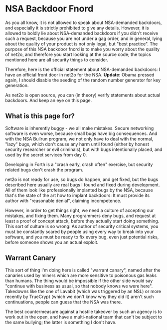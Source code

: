 # NSA Backdoor Fnord #

As you all know, it is not allowed to speak about NSA-demanded backdoors,
and especially it is strictly prohibited to give any details.  However, it
is allowed to boldly lie about NSA-demanded backdoors if you didn't receive
such a request, because you are not under a gag order, and in general, lying
about the quality of your product is not only legal, but "best practice".
 The purpose of this NSA backdoor fnord is to make you worry about the
quality of net2o, and therefore you start looking at the source code; the
topics mentioned here are all security things to consider.

Therefore, here is the official statement about NSA-demanded
backdoors: I have an official front door in net2o for the NSA.
**Update:** Obama pressed again, I should disable the seeding of the
random number generator for key generation.

As net2o is open source, you can (in theory) verify statements about actual
backdoors.  And keep an eye on this page.

## What is this page for? ##

Software is inherently buggy - we all make mistakes. Secure networking
software is even worse, because small bugs have big consequences. And with the
NSA Bullrun program, we not only have to deal with the normal, "lazy" bugs,
which don't cause any harm until found (either by honest security researcher or
evil criminals), but with bugs intentionally placed, and used by the secret
services from day 0.

Developing in Forth is a "crash early, crash often" exercise, but security
related bugs don't crash the program.

net2o is not ready for use, so bugs do happen, and get fixed, but the bugs
described here usually are real bugs I found and fixed during development. All
of them look like professionally implanted bugs by the NSA, because that's the
state of the art how to implant backdoors: It must provide its author with
"reasonable denial", claiming incompetence.

However, in order to get things right, we need a culture of accepting our
mistakes, and fixing them.  Many programmers deny bugs, and request at
least a proof of concept attack, before they actually start doing something.
 This sort of culture is so wrong: As author of security critical systems,
you must be constantly scared by people using every way to break into your
software, and you must be ready to fix every bug, even just potential risks,
before someone shows you an actual exploit.

## Warrant Canary ##

This sort of thing I'm doing here is called "warrant canary", named after
the canaries used by miners which are more sensitive to poisonous gas leaks
than humans.  The thing would be impossible if the other side would say
"continue with business as usual, so that nobody knows we were here".  Takedowns
like the one of Lavabit (which was triggered by an NSL) or more recently by
TrueCrypt (which we don't know why they did it) aren't such continuations,
people can guess that the NSA was there.

The best countermeasure against a hostile takeover by such an agency is to
work out in the open, and have a multi-national team that can't be subject to
the same bullying; the latter is something I don't have.
